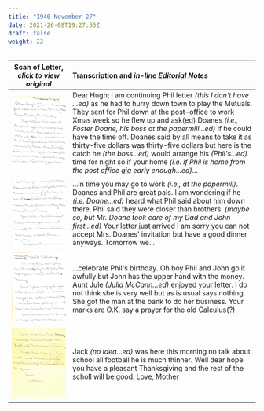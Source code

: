 ```yaml
---
title: "1940 November 27"
date: 2021-26-08T19:27:55Z
draft: false
weight: 22
---
```

| Scan of Letter, *click to view original* | Transcription and *in-line Editorial Notes* |
| :---: | :--- |
| ![](img217.jpg?height=700px) | Dear Hugh; I am continuing Phil letter *(this I don't have ...ed)* as he had to hurry down town to play the Mutuals.  They sent for Phil down at the post-office to work Xmas week so he flew up and ask(ed) Doanes *(i.e., Foster Doane, his boss at the papermill...ed)* if he could have the time off.  Doanes said by all means to take it as thirty-five dollars was thirty-five dollars but here is the catch he *(the boss...ed)* would arrange his *(Phil's...ed)* time for night so if your home *(i.e. if Phil is home from the post office gig early enough...ed)*... |
| ![](img218.jpg?height=700px) | ...in time you may go to work *(i.e., at the papermill)*.  Doanes and Phil are great pals.  I am wondering if he *(i.e. Doane...ed)* heard what Phil said about him down there.   Phil said they were closer than brothers. *(maybe so, but Mr. Doane took care of my Dad and John first...ed)* Your letter just arrived I am sorry you can not accept Mrs. Doanes' invitation but have a good dinner anyways.  Tomorrow we... | 
| ![](img219.jpg?height=700px) | ...celebrate Phil's birthday.  Oh boy Phil and John go it awfully but John has the upper hand with the money.  Aunt Jule *(Julia McCann...ed)* enjoyed your letter.  I do not think she is very well but as is usual says nothing.  She got the man at the bank to do her business.  Your marks are O.K. say a prayer for the old Calculus(?)  | 
| ![](img220.jpg?height=700px) | Jack *(no idea...ed)* was here this morning no talk about school all football he is much thinner.  Well dear hope you have a pleasant Thanksgiving and the rest of the scholl will be good.  Love, Mother |
